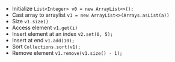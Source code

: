 * Initialize	`List<Integer> v0 = new ArrayList<>();`
* Cast array to arraylist	`v1 = new ArrayList<>(Arrays.asList(a))`
* Size	`v1.size()`
* Access element	`v1.get(i)`
* Insert element at an index	`v2.set(0, 5);`
* Insert at end	`v1.add(10);`
* Sort	`Collections.sort(v1);`
* Remove element	`v1.remove(v1.size() - 1);`